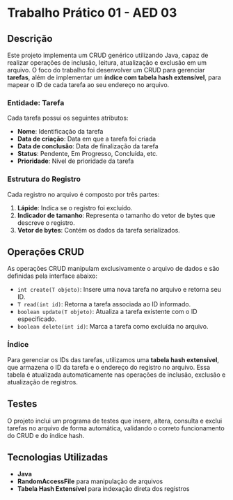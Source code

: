 # Trabalho Prático 01 - AED 03

## Descrição
Este projeto implementa um CRUD genérico utilizando Java, capaz de realizar operações de inclusão, leitura, atualização e exclusão em um arquivo. O foco do trabalho foi desenvolver um CRUD para gerenciar **tarefas**, além de implementar um **índice com tabela hash extensível**, para mapear o ID de cada tarefa ao seu endereço no arquivo.

### Entidade: Tarefa
Cada tarefa possui os seguintes atributos:
- **Nome**: Identificação da tarefa
- **Data de criação**: Data em que a tarefa foi criada
- **Data de conclusão**: Data de finalização da tarefa
- **Status**: Pendente, Em Progresso, Concluída, etc.
- **Prioridade**: Nível de prioridade da tarefa

### Estrutura do Registro
Cada registro no arquivo é composto por três partes:
1. **Lápide**: Indica se o registro foi excluído.
2. **Indicador de tamanho**: Representa o tamanho do vetor de bytes que descreve o registro.
3. **Vetor de bytes**: Contém os dados da tarefa serializados.

## Operações CRUD
As operações CRUD manipulam exclusivamente o arquivo de dados e são definidas pela interface abaixo:

- `int create(T objeto)`: Insere uma nova tarefa no arquivo e retorna seu ID.
- `T read(int id)`: Retorna a tarefa associada ao ID informado.
- `boolean update(T objeto)`: Atualiza a tarefa existente com o ID especificado.
- `boolean delete(int id)`: Marca a tarefa como excluída no arquivo.

### Índice
Para gerenciar os IDs das tarefas, utilizamos uma **tabela hash extensível**, que armazena o ID da tarefa e o endereço do registro no arquivo. Essa tabela é atualizada automaticamente nas operações de inclusão, exclusão e atualização de registros.

## Testes
O projeto inclui um programa de testes que insere, altera, consulta e exclui tarefas no arquivo de forma automática, validando o correto funcionamento do CRUD e do índice hash.

## Tecnologias Utilizadas
- **Java**
- **RandomAccessFile** para manipulação de arquivos
- **Tabela Hash Extensível** para indexação direta dos registros


